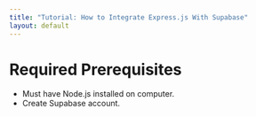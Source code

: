 ```yaml
---
title: "Tutorial: How to Integrate Express.js With Supabase"
layout: default
---
```


# Required Prerequisites

- Must have Node.js installed on computer. 
- Create Supabase account.